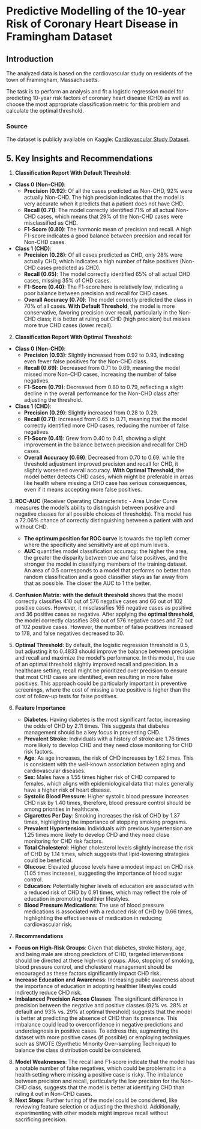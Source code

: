 # Predictive Modelling of the 10-year Risk of Coronary Heart Disease in Framingham Dataset 

## Introduction  

The analyzed data is based on the cardiovascular study on residents of the town of Framingham, Massachusetts.  

The task is to perform an analysis and fit a logistic regression model for predicting 10-year risk factors of coronary heart disease (CHD) as well as choose the most appropriate classification metric for this problem and calculate the optimal threshold.  

### Source  

The dataset is publicly available on Kaggle: [Cardiovascular Study Dataset](https://www.kaggle.com/datasets/christofel04/cardiovascular-study-dataset-predict-heart-disea).  

## 5. Key Insights and Recommendations

1. **Classification Report With Default Threshold**:
- **Class 0 (Non-CHD)**:
    - **Precision (0.92)**: Of all the cases predicted as Non-CHD, 92% were actually Non-CHD. The high precision indicates that the model is very accurate when it predicts that a patient does not have CHD.
    - **Recall (0.71)**: The model correctly identified 71% of all actual Non-CHD cases, which means that 29% of the Non-CHD cases were misclassified as CHD.
    - **F1-Score (0.80)**: The harmonic mean of precision and recall. A high F1-score indicates a good balance between precision and recall for Non-CHD cases.
- **Class 1 (CHD)**:
    - **Precision (0.28)**: Of all cases predicted as CHD, only 28% were actually CHD, which indicates a high number of false positives (Non-CHD cases predicted as CHD).
    - **Recall (0.65)**: The model correctly identified 65% of all actual CHD cases, missing 35% of CHD cases.
    - **F1-Score (0.40)**: The F1-score here is relatively low, indicating a poor balance between precision and recall for CHD cases.
    - **Overall Accuracy (0.70)**: The model correctly predicted the class in 70% of all cases.
**With Default Threshold**, the model is more conservative, favoring precision over recall, particularly in the Non-CHD class; it is better at ruling out CHD (high precision) but misses more true CHD cases (lower recall).
2. **Classification Report With Optimal Threshold**:
- **Class 0 (Non-CHD)**:
    - **Precision (0.93)**: Slightly increased from 0.92 to 0.93, indicating even fewer false positives for the Non-CHD class.
    - **Recall (0.69)**: Decreased from 0.71 to 0.69, meaning the model missed more Non-CHD cases, increasing the number of false negatives.
    - **F1-Score (0.79)**: Decreased from 0.80 to 0.79, reflecting a slight decline in the overall performance for the Non-CHD class after adjusting the threshold.
- **Class 1 (CHD)**:
    - **Precision (0.29)**: Slightly increased from 0.28 to 0.29.
    - **Recall (0.71)**: Increased from 0.65 to 0.71, meaning that the model correctly identified more CHD cases, reducing the number of false negatives.
    - **F1-Score (0.41)**: Grew from 0.40 to 0.41, showing a slight improvement in the balance between precision and recall for CHD cases.
    - **Overall Accuracy (0.69)**: Decreased from 0.70 to 0.69: while the threshold adjustment improved precision and recall for CHD, it slightly worsened overall accuracy.
**With Optimal Threshold**, the model better detects CHD cases, which might be preferable in areas like health where missing a CHD case has serious consequences, even if it means accepting more false positives.

3. **ROC-AUC** (Receiver Operating Characteristic - Area Under Curve measures the model’s ability to distinguish between positive and negative classes for all possible choices of thresholds). This model has a 72.06% chance of correctly distinguishing between a patient with and without CHD. 
    - **The optimum position for ROC curve** is towards the top left corner where the specificity and sensitivity are at optimum levels.
    - **AUC** quantifies model classification accuracy: the higher the area, the greater the disparity between true and false positives, and the stronger the model in classifying members of the training dataset. An area of 0.5 corresponds to a model that performs no better than random classification and a good classifier stays as far away from that as possible. The closer the AUC to 1 the better.

4. **Confusion Matrix**: **with the default threshold** shows that the model correctly classifies 410 out of 576 negative cases and 66 out of 102 positive cases. However, it misclassifies 166 negative cases as positive and 36 positive cases as negative.
After applying the **optimal threshold**, the model correctly classifies 398 out of 576 negative cases and 72 out of 102 positive cases. However, the number of false positives increased to 178, and false negatives decreased to 30.

5. **Optimal Threshold**: By default, the logistic regression threshold is 0.5, but adjusting it to 0.4833 should improve the balance between precision and recall and maximize the model's performance. In this model, the use of an optimal threshold slightly improved recall and precision. In a healthcare setting, recall might be prioritized over precision to ensure that most CHD cases are identified, even resulting in more false positives. This approach could be particularly important in preventive screenings, where the cost of missing a true positive is higher than the cost of follow-up tests for false positives. 

6. **Feature Importance**
    - **Diabetes**: Having diabetes is the most significant factor, increasing the odds of CHD by 2.11 times. This suggests that diabetes management should be a key focus in preventing CHD.
    - **Prevalent Stroke**: Individuals with a history of stroke are 1.76 times more likely to develop CHD and they need close monitoring for CHD risk factors.
    - **Age**: As age increases, the risk of CHD increases by 1.62 times. This is consistent with the well-known association between aging and cardiovascular diseases.
    - **Sex**: Males have a 1.55 times higher risk of CHD compared to females, which aligns with epidemiological data that males generally have a higher risk of heart disease.
    - **Systolic Blood Pressure**: Higher systolic blood pressure increases CHD risk by 1.40 times, therefore, blood pressure control should be among priorities in healthcare.
    - **Cigarettes Per Day**: Smoking increases the risk of CHD by 1.37 times, highlighting the importance of stopping smoking programs.
    - **Prevalent Hypertension**: Individuals with previous hypertension are 1.25 times more likely to develop CHD and they need close monitoring for CHD risk factors.
    - **Total Cholesterol**: Higher cholesterol levels slightly increase the risk of CHD by 1.14 times, which suggests that lipid-lowering strategies could be beneficial.
    - **Glucose**: Elevated glucose levels have a modest impact on CHD risk (1.05 times increase), suggesting the importance of blood sugar control.
    - **Education**: Potentially higher levels of education are associated with a reduced risk of CHD by 0.91 times, which may reflect the role of education in promoting healthier lifestyles.
    - **Blood Pressure Medications**: The use of blood pressure medications is associated with a reduced risk of CHD by 0.66 times, highlighting the effectiveness of medication in reducing cardiovascular risk.
7. **Recommendations**
- **Focus on High-Risk Groups**: Given that diabetes, stroke history, age, and being male are strong predictors of CHD, targeted interventions should be directed at these high-risk groups. Also, stopping of smoking, blood pressure control, and cholesterol management should be encouraged as these factors significantly impact CHD risk.
- **Increase Education and Awareness**: Increasing public awareness about the importance of education in adopting healthier lifestyles could indirectly reduce CHD risk.
- **Imbalanced Precision Across Classes**: The significant difference in precision between the negative and positive classes (92% vs. 28% at default and 93% vs. 29% at optimal threshold) suggests that the model is better at predicting the absence of CHD than its presence. This imbalance could lead to overconfidence in negative predictions and underdiagnosis in positive cases. To address this, augmenting the dataset with more positive cases (if possible) or employing techniques such as SMOTE (Synthetic Minority Over-sampling Technique) to balance the class distribution could be considered. 
8. **Model Weaknesses**: The recall and F1-score indicate that the model has a notable number of false negatives, which could be problematic in a health setting where missing a positive case is risky. The imbalance between precision and recall, particularly the low precision for the Non-CHD class, suggests that the model is better at identifying CHD than ruling it out in Non-CHD cases.
9. **Next Steps**: Further tuning of the model could be considered, like reviewing feature selection or adjusting the threshold. Additionally, experimenting with other models might improve recall without sacrificing precision.


